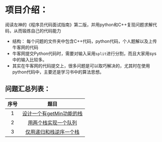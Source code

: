 # 项目介绍：
阅读左神的《程序员代码面试指南》第二版，并用python和C++复现问题求解代码，从而锻炼自己的代码能力
- 结构：
每个问题的文件夹中包含C++代码，python代码，个人题解以及上传牛客网的代码
- 牛客网提交Python代码时，需要对输入采用`split`进行分割，而且大家用sys中的输入比较多。
- 其实在牛客网的代码提交上，很多问题是可以取巧解决的，尤其时在使用python代码中，主要还是学习书中的算法思想。
## 问题汇总列表：

| 序号 |                             题目                             |
| :--: | :----------------------------------------------------------: |
|  1   | [ 设计一个有getMin功能的栈](https://www.nowcoder.com/practice/05e57ce2cd8e4a1eae8c3b0a7e9886be?tpId=101&tqId=33073&rp=1&ru=/ta/programmer-code-interview-guide&qru=/ta/programmer-code-interview-guide/question-ranking) |
|  2   | [用两个栈实现一个队列](https://www.nowcoder.com/practice/6bc058b32ee54a5fa18c62f29bae9863?tpId=101&tqId=33074&tPage=1&rp=1&ru=%2Fta%2Fprogrammer-code-interview-guide&qru=%2Fta%2Fprogrammer-code-interview-guide%2Fquestion-ranking) |
|  3   | [仅用递归和栈逆序一个栈](https://www.nowcoder.com/practice/1de82c89cc0e43e9aa6ee8243f4dbefd?tpId=101&tqId=33075&rp=1&ru=/ta/programmer-code-interview-guide&qru=/ta/programmer-code-interview-guide/question-ranking) |

